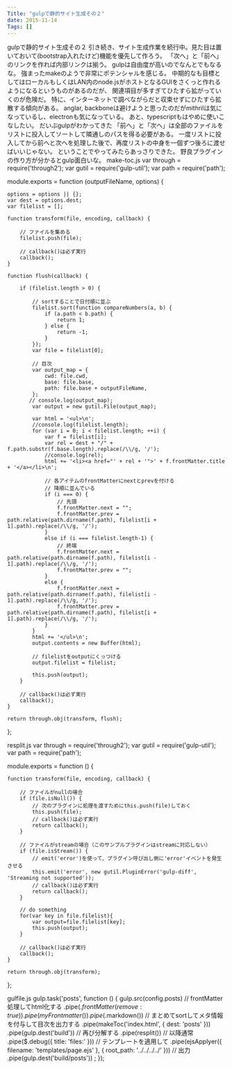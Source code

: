 ```yaml
---
Title: "gulpで静的サイト生成その２"
date: 2015-11-14
Tags: []
---
```


gulpで静的サイト生成その２
引き続き、サイト生成作業を続行中。見た目は置いておいて(bootstrap入れたけど)機能を優先して作ろう。
「次へ」と「前へ」のリンクを作れば内部リンクは揃う。
gulpは自由度が高いのでなんとでもなるな。
強まったmakeのようで非常にポテンシャルを感じる。
中期的なも目標としてはローカルもしくはLAN内のnode.jsがホストとなるGUIをさくっと作れるようになるというものがあるのだが、
関連項目が多すぎてひたすら拡がっていくのが危険だ。
特に、インターネットで調べながらだと収束せずにひたすら拡散する傾向がある。
anglar, backboneは避けようと思ったのだがmithrilは気になっているし、electronも気になっている。
あと、typescriptもはやめに使いこなしたい。
だいぶgulpがわかってきた
「前へ」と「次へ」は全部のファイルをリストに投入してソートして隣通しのパスを得る必要がある。
一度リストに投入してから前へと次へを処理した後で、再度リストの中身を一個ずつ後ろに渡せばいいじゃない。
ということでやってみたらあっさりできた。
野良プラグインの作り方が分かるとgulp面白いな。
make-toc.js
var through = require('through2');
var gutil = require('gulp-util');
var path = require('path');

module.exports = function (outputFileName, options) {

    options = options || {};
    var dest = options.dest;
    var filelist = [];

    function transform(file, encoding, callback) {

        // ファイルを集める
        filelist.push(file);

        // callback()は必ず実行
        callback();
    }

    function flush(callback) {

        if (filelist.length > 0) {

            // sortすることで日付順に並ぶ
            filelist.sort(function compareNumbers(a, b) {
                if (a.path < b.path) {
                    return 1;
                } else {
                    return -1;
                }
            });
            var file = filelist[0];

            // 目次
            var output_map = {
                cwd: file.cwd,
                base: file.base,
                path: file.base + outputFileName,
            };
           // console.log(output_map);
            var output = new gutil.File(output_map);

            var html = '<ul>\n';
            //console.log(filelist.length);
            for (var i = 0; i < filelist.length; ++i) {
                var f = filelist[i];
                var rel = dest + "/" + f.path.substr(f.base.length).replace(/\\/g, '/');
                //console.log(rel);              
                html += '<li><a href="' + rel + '">' + f.frontMatter.title + '</a></li>\n';
                
                // 各アイテムのfrontMatterにnextとprevを付ける
                // 降順に並んでいる
                if (i === 0) {
                    // 先頭
                    f.frontMatter.next = "";
                    f.frontMatter.prev = path.relative(path.dirname(f.path), filelist[i + 1].path).replace(/\\/g, '/');
                }
                else if (i === filelist.length-1) {
                    // 終端
                    f.frontMatter.next = path.relative(path.dirname(f.path), filelist[i - 1].path).replace(/\\/g, '/');
                    f.frontMatter.prev = "";
                }
                else {
                    f.frontMatter.next = path.relative(path.dirname(f.path), filelist[i - 1].path).replace(/\\/g, '/');
                    f.frontMatter.prev = path.relative(path.dirname(f.path), filelist[i + 1].path).replace(/\\/g, '/');
                }
            }
            html += '</ul>\n';
            output.contents = new Buffer(html);

            // filelistをoutputにくっつける
            output.filelist = filelist;

            this.push(output);
        }

        // callback()は必ず実行
        callback();
    }

    return through.obj(transform, flush);
};


resplit.js
var through = require('through2');
var gutil = require('gulp-util');
var path = require('path');

module.exports = function () {

    function transform(file, encoding, callback) {

        // ファイルがnullの場合
        if (file.isNull()) {
            // 次のプラグインに処理を渡すためにthis.push(file)しておく
            this.push(file);
            // callback()は必ず実行
            return callback();
        }

        // ファイルがstreamの場合（このサンプルプラグインはstreamに対応しない）
        if (file.isStream()) {
            // emit('error')を使って、プラグイン呼び出し側に'error'イベントを発生させる
            this.emit('error', new gutil.PluginError('gulp-diff', 'Streaming not supported'));
            // callback()は必ず実行
            return callback();
        }

        // do something
        for(var key in file.filelist){
            var output=file.filelist[key];
            this.push(output);           
        }

        // callback()は必ず実行
        callback();
    }

    return through.obj(transform);
};


gulfile.js
gulp.task('posts', function () {
    gulp.src(config.posts)
    // frontMatter処理してhtml化する
        .pipe($.frontMatter({ remove: true }))
        .pipe(myFrontmatter())
        .pipe($.markdown())
    // まとめてsortしてメタ情報を付与して目次を出力する
        .pipe(makeToc('index.html', { dest: 'posts' }))
        .pipe(gulp.dest('build'))
    // 再び分解する
        .pipe(resplit())
    // 以降通常
        .pipe($.debug({ title: 'files:' }))
    // テンプレートを適用して
        .pipe(ejsApplyer({ filename: 'templates/page.ejs' }, { root_path: '../../../../' }))
    // 出力
        .pipe(gulp.dest('build/posts'))
    ;
});

